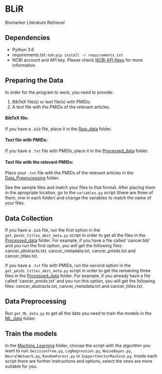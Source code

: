 # BLiR
Biomarker Literature Retrieval

## Dependencies

- Python 3.6
- requirements.txt: run `pip install -r requirements.txt`
- NCBI account and API key. Please check [NCBI API Keys](https://ncbiinsights.ncbi.nlm.nih.gov/2017/11/02/new-api-keys-for-the-e-utilities/) for more information.

## Preparing the Data
In order for the program to work, you need to provide:
1. BibTeX file(s) or text file(s) with PMIDs;
2. A text file with the PMIDs of the relevant articles.

#### BibTeX file:
If you have a `.bib` file, place it in the [Raw_data](Data_Collection/Raw_data) folder.

#### Text file with PMIDs:
If you have a `.txt` file with PMIDs, place it in the [Processed_data](Data_Collection/Processed_data) folder.

#### Text file with the relevant PMIDs:
Place your `.txt` file with the PMIDs of the relevant articles in the [Data_Preprocessing](Data_Preprocessing) folder.

See the sample files and match your files to that format. After placing them in the apropriate location, go to the `variables.py` script (there are three of them, one in each folder) and change the variables to match the name of your files.

## Data Collection
If you have a `.bib` file, run the first option in the `get_pmids_titles_abst_meta.py` script in order to get all the files in the [Processed_data](Data_Collection/Processed_data) folder. For example, if you have a file called 'cancer.bib' and you run the first option, you will get the following files: cancer_abstracts.txt, cancer_metadata.txt, cancer_pmids.txt and cancer_titles.txt.

If you have a `.txt` file with PMIDs, run the second option in the `get_pmids_titles_abst_meta.py` script in order to get the remaining three files in the [Processed_data](Data_Collection/Processed_data) folder. For example, if you already have a file called 'cancer_pmids.txt' and you run this option, you will get the following files: cancer_abstracts.txt, cancer_metadata.txt and cancer_titles.txt.

## Data Preprocessing
Run `get_ML_data.py` to get all the data you need to train the models in the [ML_data](Data_Preprocessing/ML_data) folder.

## Train the models
In the [Machine_Learning](Machine_Learning) folder, choose the script with the algorithm you want to run: `DecisionTree.py`, `LogRegression.py`, `NaiveBayes.py`, `NeuralNetwork.py`, `RandomForest.py` or `SupportVectorMachine.py`. Inside each script there are further instructions and options, select the ones are more suitable for you.
